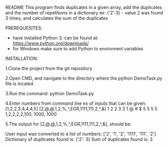 README
This program finds duplicates in a given array, add the duplicates and the number of repetitions in a dictionary ex: {'2':3} - 
value 2 was found 3 times, and calculates the sum of the duplicates

PREREQUESITES: 
- have installed Python 3; can be found at: https://www.python.org/downloads/
- for Windows make sure to add Python to enviroment variables

INSTALLATION:

1.Clone the project from the git repository

2.Open CMD, and navigate to the directory where the python DemoTask.py file is located

3.Run the command: python DemoTask.py

4.Enter numbers from command line
ex of inputs that can be given: [1,2,2,3,4,4,4,5]
[2,@,@,1,2,%,^,EGR,1111,111,2,^,&]
1 2 2 3 3
1 @ # $ 5 5 5 5
1,2,2,2,2,100, 1000, 1000

5.The output for [2,@,@,1,2,%,^,EGR,1111,111,2,^,&], should be:

User input was converted to a list of numbers: ['2', '1', '2', '1111', '111', '2']
Dictionary of duplicates found is: {'2': 3}
Sum of duplicates found is: 3
